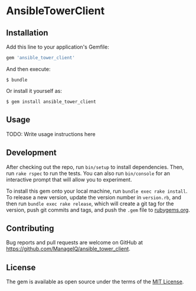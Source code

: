 # AnsibleTowerClient
## Installation

Add this line to your application's Gemfile:

```ruby
gem 'ansible_tower_client'
```

And then execute:

    $ bundle

Or install it yourself as:

    $ gem install ansible_tower_client

## Usage

TODO: Write usage instructions here

## Development

After checking out the repo, run `bin/setup` to install dependencies. Then, run `rake rspec` to run the tests. You can also run `bin/console` for an interactive prompt that will allow you to experiment.

To install this gem onto your local machine, run `bundle exec rake install`. To release a new version, update the version number in `version.rb`, and then run `bundle exec rake release`, which will create a git tag for the version, push git commits and tags, and push the `.gem` file to [rubygems.org](https://rubygems.org).

## Contributing

Bug reports and pull requests are welcome on GitHub at https://github.com/ManageIQ/ansible_tower_client.

## License

The gem is available as open source under the terms of the [MIT License](http://opensource.org/licenses/MIT).
